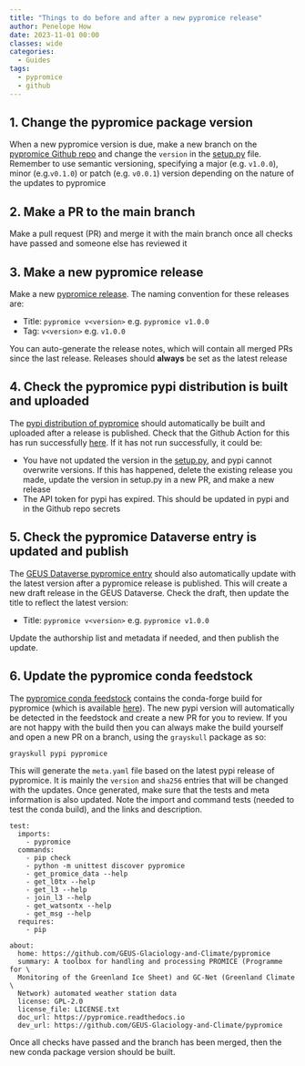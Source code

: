 ```yaml
---
title: "Things to do before and after a new pypromice release"
author: Penelope How
date: 2023-11-01 00:00
classes: wide
categories:
  - Guides
tags: 
  - pypromice
  - github
---
```


## 1. Change the pypromice package version

When a new pypromice version is due, make a new branch on the [pypromice Github repo](https://github.com/GEUS-Glaciology-and-Climate/pypromice) and change the `version` in the [setup.py](https://github.com/GEUS-Glaciology-and-Climate/pypromice/blob/main/setup.py) file. Remember to use semantic versioning, specifying a major (e.g. `v1.0.0`), minor (e.g.`v0.1.0`) or patch (e.g. `v0.0.1`) version depending on the nature of the updates to pypromice

## 2. Make a PR to the main branch

Make a pull request (PR) and merge it with the main branch once all checks have passed and someone else has reviewed it

## 3. Make a new pypromice release

Make a new [pypromice release](https://github.com/GEUS-Glaciology-and-Climate/pypromice/releases). The naming convention for these releases are:

- Title: `pypromice v<version>` e.g. `pypromice v1.0.0`
- Tag: `v<version>` e.g. `v1.0.0`

You can auto-generate the release notes, which will contain all merged PRs since the last release. Releases should **always** be set as the latest release

## 4. Check the pypromice pypi distribution is built and uploaded

The [pypi distribution of pypromice](https://pypi.org/project/pypromice/) should automatically be built and uploaded after a release is published. Check that the Github Action for this has run successfully [here](https://github.com/GEUS-Glaciology-and-Climate/pypromice/actions/workflows/pypi-publish.yml). If it has not run successfully, it could be:

- You have not updated the version in the [setup.py](https://github.com/GEUS-Glaciology-and-Climate/pypromice/blob/main/setup.py), and pypi cannot overwrite versions. If this has happened, delete the existing release you made, update the version in setup.py in a new PR, and make a new release
- The API token for pypi has expired. This should be updated in pypi and in the Github repo secrets

## 5. Check the pypromice Dataverse entry is updated and publish

The [GEUS Dataverse pypromice entry](https://doi.org/10.22008/FK2/3TSBF0) should also automatically update with the latest version after a pypromice release is published. This will create a new draft release in the GEUS Dataverse. Check the draft, then update the title to reflect the latest version:

- Title: `pypromice v<version>` e.g. `pypromice v1.0.0`

Update the authorship list and metadata if needed, and then publish the update.

## 6. Update the pypromice conda feedstock

The [pypromice conda feedstock](https://github.com/conda-forge/pypromice-feedstock) contains the conda-forge build for pypromice (which is available [here](https://anaconda.org/conda-forge/pypromice)). The new pypi version will automatically be detected in the feedstock and create a new PR for you to review. If you are not happy with the build then you can always make the build yourself and open a new PR on a branch, using the `grayskull` package as so:

```
grayskull pypi pypromice
```

This will generate the `meta.yaml` file based on the latest pypi release of pypromice. It is mainly the `version` and `sha256` entries that will be changed with the updates. Once generated, make sure that the tests and meta information is also updated. Note the import and command tests (needed to test the conda build), and the links and description.

```
test:
  imports:
    - pypromice
  commands:
    - pip check
    - python -m unittest discover pypromice
    - get_promice_data --help
    - get_l0tx --help
    - get_l3 --help
    - join_l3 --help
    - get_watsontx --help
    - get_msg --help
  requires:
    - pip
```

```
about:
  home: https://github.com/GEUS-Glaciology-and-Climate/pypromice
  summary: A toolbox for handling and processing PROMICE (Programme for \
  Monitoring of the Greenland Ice Sheet) and GC-Net (Greenland Climate \
  Network) automated weather station data
  license: GPL-2.0
  license_file: LICENSE.txt
  doc_url: https://pypromice.readthedocs.io
  dev_url: https://github.com/GEUS-Glaciology-and-Climate/pypromice
```

Once all checks have passed and the branch has been merged, then the new conda package version should be built.

